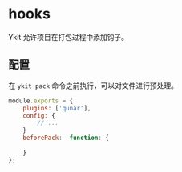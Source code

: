 # hooks

Ykit 允许项目在打包过程中添加钩子。

## 配置

在 `ykit pack` 命令之前执行，可以对文件进行预处理。

```javascript
module.exports = {
    plugins: ['qunar'],
    config: {
        // ...
    }
    beforePack:  function: {
        
    }
};
```
